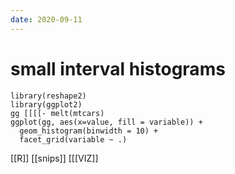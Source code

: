 ```yaml
---
date: 2020-09-11
---
```


# small interval histograms

	library(reshape2)
	library(ggplot2)
	gg [[[[- melt(mtcars)
	ggplot(gg, aes(x=value, fill = variable)) +
	  geom_histogram(binwidth = 10) +
	  facet_grid(variable ~ .)

[[R]]
[[snips]]
[[[VIZ]]


